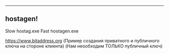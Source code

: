 -----
hostagen!  
-----
  Slow hostag.exe
  Fast hostagen.exe

https://www.bitaddress.org (Пример создания приватного и публичного ключа на стороне клиента) (Нам неообходим ТОЛЬКО публичный ключ)
  

